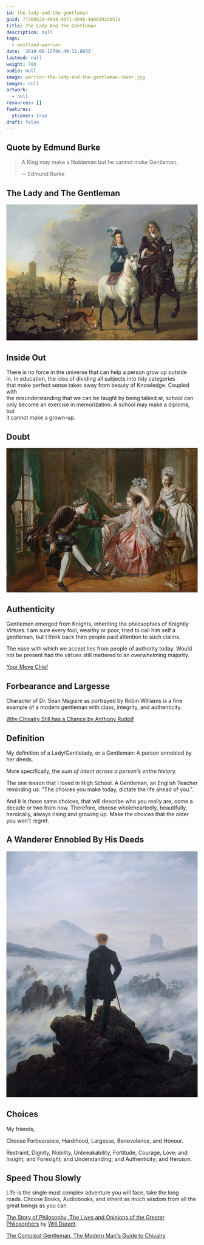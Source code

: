 ```yaml
---
id: the-lady-and-the-gentleman
guid: 7720052d-4694-4871-8b4b-4a00392c651a
title: The Lady And The Gentleman
description: null
tags:
  - westland-warrior
date: '2019-06-12T04:49:11.893Z'
lastmod: null
weight: 700
audio: null
image: warrior-the-lady-and-the-gentleman-cover.jpg
images: null
artwork:
  - null
resources: []
features:
  ytcover: true
draft: false
---
```


## Quote by Edmund Burke

> A King may make a Nobleman but he cannot make Gentleman.
>
> \-- Edmund Burke

## The Lady and The Gentleman

![The Lady and The Gentleman](files/gentleman.jpg)

## Inside Out

There is no force in the universe that can help a person grow up outside\
in. In education, the idea of dividing all subjects into tidy categories\
that make perfect sense takes away from beauty of Knowledge. Coupled with\
the misunderstanding that we can be taught by being talked at, school can\
only become an exercise in memorization. A school may make a diploma, but\
it cannot make a grown-up.

## Doubt

![Doubt](files/doubt.jpg)

## Authenticity

Gentlemen emerged from Knights, inheriting the philosophies of Knightly\
Virtues. I am sure every fool, wealthy or poor, tried to call him self a\
gentleman, but I think back then people paid attention to such claims.

The ease with which we accept lies from people of authority today. Would\
not be present had the virtues still mattered to an overwhelming majority.

[Your Move Chief](https://www.youtube.com/watch?v=oRG2jlQWCsY "Play Video")

## Forbearance and Largesse

Character of Dr. Sean Maguire as portrayed by Robin Williams is a fine\
example of a modern gentleman with class, integrity, and authenticity.

[Why Chivalry Still has a Chance by Anthony Rudolf](https://www.youtube.com/watch?v=VLAM6YxV_gA "Play Video")

## Definition

My definition of a Lady/Gentlelady, or a Gentleman: A person ennobled by\
her deeds.

More specifically, the *sum of intent across a person's entire history.*

The one lesson that I loved in High School. A Gentleman, an English Teacher\
reminding us: "The choices you make today, dictate the life ahead of you.".

And it is those same choices, that will describe who you really are, come a\
decade or two from now. Therefore, choose wholeheartedly, beautifully,\
heroically, always rising and growing up. Make the choices that the older\
you won't regret.

## A Wanderer Ennobled By His Deeds

![A Wanderer Ennobled By His Deeds](files/wanderer.jpg)

## Choices

My friends,

Choose Forbearance, Hardihood, Largesse, Benevolence, and Honour.

Restraint, Dignity, Nobility, Unbreakability, Fortitude, Courage, Love; and\
Insight; and Foresight; and Understanding; and Authenticity; and Heroism.

## Speed Thou Slowly

Life is the single most complex adventure you will face, take the long\
roads. Choose Books, Audiobooks, and inherit as much wisdom from all the\
great beings as you can.

[The Story of Philosophy, The Lives and Opinions of the Greater Philosophers](https://www.audible.com/pd/The-Story-of-Philosophy-Audiobook/B0044EQEIA) by [Will Durant](https://en.wikipedia.org/wiki/Will_Durant).

[The Compleat Gentleman, The Modern Man's Guide to Chivalry](https://www.audible.com/pd/The-Compleat-Gentleman-Audiobook/B002V5GZ4W)
